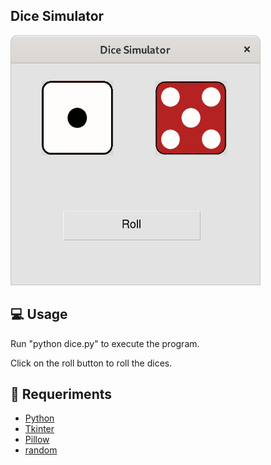 Dice Simulator
----

<img src="image/dice_simulation.png" width="400" height="400" />

## 💻 Usage

Run "python dice.py" to execute the program.

Click on the roll button to roll the dices.



## 🔧 Requeriments

- [Python](https://www.python.org/)
- [Tkinter](https://requests.readthedocs.io/)
- [Pillow](https://requests.readthedocs.io/)
- [random](https://requests.readthedocs.io/)



